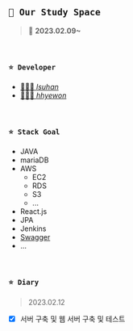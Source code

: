 ## ```📌 Our Study Space```
> 📅  **2023.02.09~**

<br />

### ```⭐ Developer```
- [👨🏻‍💻 _lsuhan_](https://github.com/lsuhan)
- [👩🏻‍💻 _hhyewon_](https://github.com/hhyewon)

<br />

### ```⭐ Stack Goal```
 - JAVA
 - mariaDB
 - AWS
   - EC2
   - RDS
   - S3
   - ...
 - React.js
 - JPA
 - Jenkins 
 - [Swagger](https://tecoble.techcourse.co.kr/post/2020-08-31-spring-swagger/)
 - ...


<br />

### ```⭐ Diary``` 
> 2023.02.12
- [x] 서버 구축 및 웹 서버 구축 및 테스트
